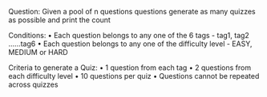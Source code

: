 Question:
Given a pool of n questions  questions generate as many quizzes as possible  and print the count 

Conditions:
    • Each question belongs to any one of the 6 tags - tag1, tag2 ......tag6 
    • Each question belongs to any one of the difficulty level - EASY, MEDIUM or HARD 
    
Criteria to generate a Quiz:
    • 1 question from each tag 
    • 2 questions from each difficulty level 
    • 10 questions per quiz
    • Questions cannot be repeated across quizzes         
